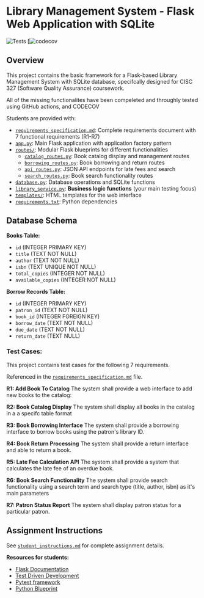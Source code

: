 # Library Management System - Flask Web Application with SQLite

![Tests](https://github.com/AZhacker15/cisc327-library-management-a2-8216-./actions/workflows/tests.yml/badge.svg)
[![codecov](https://codecov.io/github/AZhacker15/cisc327-library-management-a2-8216-./graph/badge.svg?token=J1AX1AJMML) 

## Overview

This project contains the basic framework for a Flask-based Library Management System with SQLite database, 
specifcally designed for CISC 327 (Software Quality Assurance) coursework. 

All of the missing functionalites have been compeleted and throughly tested using GitHub actions, and CODECOV 

Students are provided with:

- [`requirements_specification.md`](requirements_specification.md): Complete requirements document with 7 functional requirements (R1-R7)
- [`app.py`](app.py): Main Flask application with application factory pattern
- [`routes/`](routes/): Modular Flask blueprints for different functionalities
  - [`catalog_routes.py`](routes/catalog_routes.py): Book catalog display and management routes
  - [`borrowing_routes.py`](routes/borrowing_routes.py): Book borrowing and return routes
  - [`api_routes.py`](routes/api_routes.py): JSON API endpoints for late fees and search
  - [`search_routes.py`](routes/search_routes.py): Book search functionality routes
- [`database.py`](database.py): Database operations and SQLite functions
- [`library_service.py`](library_service.py): **Business logic functions** (your main testing focus)
- [`templates/`](templates/): HTML templates for the web interface
- [`requirements.txt`](requirements.txt): Python dependencies

## Database Schema
**Books Table:**
- `id` (INTEGER PRIMARY KEY)
- `title` (TEXT NOT NULL)
- `author` (TEXT NOT NULL)  
- `isbn` (TEXT UNIQUE NOT NULL)
- `total_copies` (INTEGER NOT NULL)
- `available_copies` (INTEGER NOT NULL)

**Borrow Records Table:**
- `id` (INTEGER PRIMARY KEY)
- `patron_id` (TEXT NOT NULL)
- `book_id` (INTEGER FOREIGN KEY)
- `borrow_date` (TEXT NOT NULL)
- `due_date` (TEXT NOT NULL)
- `return_date` (TEXT NULL)

### Test Cases:

This project contains test cases for the following 7 requirements. 

Referenced in the [`requirements_specification.md`](requirements_specification.md) file. 

**R1: Add Book To Catalog**
The system shall provide a web interface to add new books to the catalog:

**R2: Book Catalog Display**
The system shall display all books in the catalog in a a specifc table format

**R3: Book Borrowing Interface**
The system shall provide a borrowing interface to borrow books using the patron's library ID.

**R4: Book Return Processing**
The system shall provide a return interface and able to return a book. 

**R5: Late Fee Calculation API**
The system shall provide a system that calculates the late fee of an overdue book. 

**R6: Book Search Functionality**
The system shall provide search functionality using a search term and search type (title, author, isbn) as it's main parameters

**R7: Patron Status Report** 
The system shall display patron status for a particular patron. 

## Assignment Instructions
See [`student_instructions.md`](student_instructions.md) for complete assignment details.

**Resources for students:**

- [Flask Documentation](https://flask.palletsprojects.com/)
- [Test Driven Development](https://www.datacamp.com/tutorial/test-driven-development-in-python)
- [Pytest framework](https://realpython.com/pytest-python-testing/)
- [Python Blueprint](https://flask.palletsprojects.com/en/stable/blueprints)









